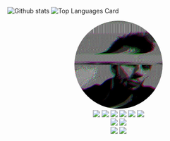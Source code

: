 ![Github stats](https://github-readme-stats.vercel.app/api?username=LSequoias&theme=aura&show_icons=true&count_private=true)
![Top Languages Card](https://github-readme-stats.vercel.app/api/top-langs/?username=LSequoias)
<div id="badges" align="center">
  <img src="https://github.com/LSequoias/LSequoias/blob/main/cover/me.jpg" height="auto" width="200" style="border-radius:50%">
  
  <div id="badges" align="center">
    <img src="https://img.shields.io/badge/-HTML-red">
    <img src="https://img.shields.io/badge/-CSS-blue">
    <img src="https://img.shields.io/badge/-JS-yellow">
    <img src="https://img.shields.io/badge/-SCSS-violet">
    <img src="https://img.shields.io/badge/-SQL-blue">
    <img src="https://img.shields.io/badge/-NoSQL-orange">
  </div>
</div>


<div id="badges" align="center">
  <img src="https://img.shields.io/badge/-Merise-green">
  <img src="https://img.shields.io/badge/-UML-blue">
</div>

<div id="badges" align="center">
  <img src="https://img.shields.io/badge/-JetBrain-violet">
  <img src="https://img.shields.io/badge/-Figma-purple">
</div>
